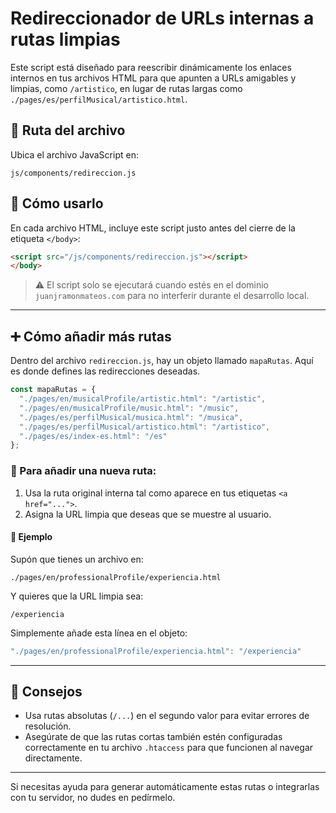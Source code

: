 # Redireccionador de URLs internas a rutas limpias

Este script está diseñado para reescribir dinámicamente los enlaces internos en tus archivos HTML para que apunten a URLs amigables y limpias, como `/artistico`, en lugar de rutas largas como `./pages/es/perfilMusical/artistico.html`.

## 📁 Ruta del archivo

Ubica el archivo JavaScript en:

```
js/components/redireccion.js
```

## 🚀 Cómo usarlo

En cada archivo HTML, incluye este script justo antes del cierre de la etiqueta `</body>`:

```html
<script src="/js/components/redireccion.js"></script>
</body>
```

> ⚠️ El script solo se ejecutará cuando estés en el dominio `juanjramonmateos.com` para no interferir durante el desarrollo local.

---

## ➕ Cómo añadir más rutas

Dentro del archivo `redireccion.js`, hay un objeto llamado `mapaRutas`. Aquí es donde defines las redirecciones deseadas.

```javascript
const mapaRutas = {
  "./pages/en/musicalProfile/artistic.html": "/artistic",
  "./pages/en/musicalProfile/music.html": "/music",
  "./pages/es/perfilMusical/musica.html": "/musica",
  "./pages/es/perfilMusical/artistico.html": "/artistico",
  "./pages/es/index-es.html": "/es"
};
```

### 📌 Para añadir una nueva ruta:

1. Usa la ruta original interna tal como aparece en tus etiquetas `<a href="...">`.
2. Asigna la URL limpia que deseas que se muestre al usuario.

#### 🧠 Ejemplo

Supón que tienes un archivo en:

```
./pages/en/professionalProfile/experiencia.html
```

Y quieres que la URL limpia sea:

```
/experiencia
```

Simplemente añade esta línea en el objeto:

```javascript
"./pages/en/professionalProfile/experiencia.html": "/experiencia"
```

---

## 📎 Consejos

- Usa rutas absolutas (`/...`) en el segundo valor para evitar errores de resolución.
- Asegúrate de que las rutas cortas también estén configuradas correctamente en tu archivo `.htaccess` para que funcionen al navegar directamente.

---

Si necesitas ayuda para generar automáticamente estas rutas o integrarlas con tu servidor, no dudes en pedírmelo.
